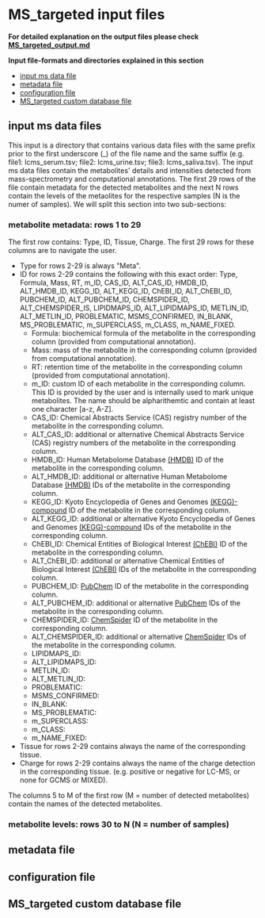 # MS_targeted input files

**For detailed explanation on the output files please check [MS_targeted_output.md](MS_targeted_output.md)**

**Input file-formats and directories explained in this section**
- [input ms data file](MS_targeted_input.md#input-ms-data-file)
- [metadata file](MS_targeted_input.md#metadata-file)
- [configuration file](MS_targeted_input.md#configuration-file)
- [MS_targeted custom database file](MS_targeted_input.md#ms_targeted-custom-database-file)

## input ms data files
This input is a directory that contains various data files with the same prefix prior to the first underscore (_) of the file name and the same suffix (e.g. file1: lcms_serum.tsv; file2: lcms_urine.tsv; file3: lcms_saliva.tsv). The input ms data files contain the metabolites' details and intensities detected from mass-spectrometry and computational annotations. The first 29 rows of the file contain metadata for the detected metabolites and the next N rows contain the levels of the metaolites for the respective samples (N is the numer of samples). We will split this section into two sub-sections:

### metabolite metadata: rows 1 to 29
The first row contains: Type, ID, Tissue, Charge. The first 29 rows for these columns are to navigate the user.
- Type for rows 2-29 is always "Meta".
- ID for rows 2-29 contains the following with this exact order: Type, Formula, Mass, RT, m_ID, CAS_ID, ALT_CAS_ID, HMDB_ID, ALT_HMDB_ID, KEGG_ID, ALT_KEGG_ID, ChEBI_ID, ALT_ChEBI_ID, PUBCHEM_ID, ALT_PUBCHEM_ID, CHEMSPIDER_ID, ALT_CHEMSPIDER_IS, LIPIDMAPS_ID, ALT_LIPIDMAPS_ID, METLIN_ID, ALT_METLIN_ID, PROBLEMATIC, MSMS_CONFIRMED, IN_BLANK, MS_PROBLEMATIC, m_SUPERCLASS, m_CLASS, m_NAME_FIXED.
  - Formula: biochemical formula of the metabolite in the corresponding column (provided from computational annotation).
  - Mass: mass of the metabolite in the corresponding column (provided from computational annotation).
  - RT: retention time of the metabolite in the corresponding column (provided from computational annotation).
  - m_ID: custom ID of each metabolite in the corresponding column. This ID is provided by the user and is internally used to mark unique metabolites. The name should be alpharithemtic and contain at least one character [a-z, A-Z].
  - CAS_ID: Chemical Abstracts Service (CAS) registry number of the metabolite in the corresponding column.
  - ALT_CAS_ID: additional or alternative Chemical Abstracts Service (CAS) registry numbers of the metabolite in the corresponding column.
  - HMDB_ID: Human Metabolome Database [(HMDB)](http://www.hmdb.ca/) ID of the metabolite in the corresponding column.
  - ALT_HMDB_ID: additional or alternative Human Metabolome Database [(HMDB)](http://www.hmdb.ca/) IDs of the metabolite in the corresponding column.
  - KEGG_ID: Kyoto Encyclopedia of Genes and Genomes [(KEGG)-compound](https://www.kegg.jp/kegg/compound/) ID of the metabolite in the corresponding column.
  - ALT_KEGG_ID: additional or alternative Kyoto Encyclopedia of Genes and Genomes [(KEGG)-compound](https://www.kegg.jp/kegg/compound/) IDs of the metabolite in the corresponding column.
  - ChEBI_ID: Chemical Entities of Biological Interest [(ChEBI)](https://www.ebi.ac.uk/chebi/) ID of the metabolite in the corresponding column.
  - ALT_ChEBI_ID: additional or alternative Chemical Entities of Biological Interest [(ChEBI)](https://www.ebi.ac.uk/chebi/) IDs of the metabolite in the corresponding column.
  - PUBCHEM_ID: [PubChem](https://pubchem.ncbi.nlm.nih.gov/) ID of the metabolite in the corresponding column.
  - ALT_PUBCHEM_ID: additional or alternative [PubChem](https://pubchem.ncbi.nlm.nih.gov/) IDs of the metabolite in the corresponding column.
  - CHEMSPIDER_ID: [ChemSpider](http://www.chemspider.com/) ID of the metabolite in the corresponding column.
  - ALT_CHEMSPIDER_ID: additional or alternative [ChemSpider](http://www.chemspider.com/) IDs of the metabolite in the corresponding column.
  - LIPIDMAPS_ID:
  - ALT_LIPIDMAPS_ID:
  - METLIN_ID:
  - ALT_METLIN_ID:
  - PROBLEMATIC:
  - MSMS_CONFIRMED:
  - IN_BLANK:
  - MS_PROBLEMATIC:
  - m_SUPERCLASS:
  - m_CLASS:
  - m_NAME_FIXED:
- Tissue for rows 2-29 contains always the name of the corresponding tissue.
- Charge for rows 2-29 contains always the name of the charge detection in the corresponding tissue. (e.g. positive or negative for LC-MS, or none for GCMS or MIXED).


The columns 5 to M of the first row (M = number of detected metabolites) contain the names of the detected metabolites.

### metabolite levels: rows 30 to N (N = number of samples)
  
## metadata file

  
## configuration file

  
## MS_targeted custom database file

